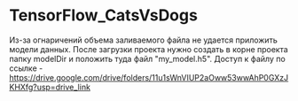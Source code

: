 # TensorFlow_CatsVsDogs

Из-за огнаричений объема заливаемого файла не удается приложить модели данных. 
После загрузки проекта нужно создать в корне проекта папку modelDir и положить туда файл "my_model.h5".
Доступ к файлу по ссылке - https://drive.google.com/drive/folders/11u1sWnVIUP2aOww53wwAhP0GXzJKHXfg?usp=drive_link
